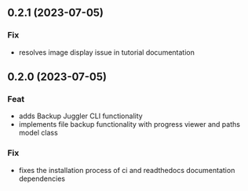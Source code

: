 ## 0.2.1 (2023-07-05)

### Fix

- resolves image display issue in tutorial documentation

## 0.2.0 (2023-07-05)

### Feat

- adds Backup Juggler CLI functionality
- implements file backup functionality with progress viewer and paths model class

### Fix

- fixes the installation process of ci and readthedocs documentation dependencies
